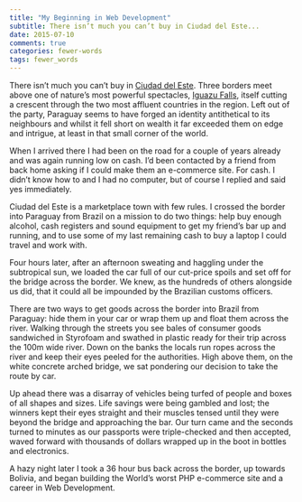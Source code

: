 ```yaml
---
title: "My Beginning in Web Development"
subtitle: There isn’t much you can’t buy in Ciudad del Este...
date: 2015-07-10
comments: true
categories: fewer-words
tags: fewer_words
---
```


There isn’t much you can’t buy in [Ciudad del Este](https://www.google.co.uk/search?q=ciudad+del+este&biw=1440&bih=779&source=lnms&tbm=isch&sa=X&ei=nP6eVeGxMMbn-QG0uJKoBQ&ved=0CAcQ_AUoAg). Three borders meet above one of nature’s most powerful spectacles, [Iguazu Falls](https://www.google.co.uk/search?q=iguazu+falls&es_sm=91&source=lnms&tbm=isch&sa=X&ei=Vf-eVfyKGseF-gH7yY-IBQ&ved=0CAgQ_AUoAg&biw=1440&bih=779#imgrc=_), itself cutting a crescent through the two most affluent countries in the region. Left out of the party, Paraguay seems to have forged an identity antithetical to its neighbours and whilst it fell short on wealth it far exceeded them on edge and intrigue, at least in that small corner of the world.

When I arrived there I had been on the road for a couple of years already and was again running low on cash. I’d been contacted by a friend from back home asking if I could make them an e-commerce site. For cash. I didn’t know how to and I had no computer, but of course I replied and said yes immediately.

Ciudad del Este is a marketplace town with few rules. I crossed the border into Paraguay from Brazil on a mission to do two things: help buy enough alcohol, cash registers and sound equipment to get my friend’s bar up and running, and to use some of my last remaining cash to buy a laptop I could travel and work with.

Four hours later, after an afternoon sweating and haggling under the subtropical sun, we loaded the car full of our cut-price spoils and set off for the bridge across the border. We knew, as the hundreds of others alongside us did, that it could all be impounded by the Brazilian customs officers.

There are two ways to get goods across the border into Brazil from Paraguay: hide them in your car or wrap them up and float them across the river. Walking through the streets you see bales of consumer goods sandwiched in Styrofoam and swathed in plastic ready for their trip across the 100m wide river. Down on the banks the locals run ropes across the river and keep their eyes peeled for the authorities. High above them, on the white concrete arched bridge, we sat pondering our decision to take the route by car.

Up ahead there was a disarray of vehicles being turfed of people and boxes of all shapes and sizes. Life savings were being gambled and lost; the winners kept their eyes straight and their muscles tensed until they were beyond the bridge and approaching the bar. Our turn came and the seconds turned to minutes as our passports were triple-checked and then accepted, waved forward with thousands of dollars wrapped up in the boot in bottles and electronics.

A hazy night later I took a 36 hour bus back across the border, up towards Bolivia, and began building the World’s worst PHP e-commerce site and a career in Web Development.
